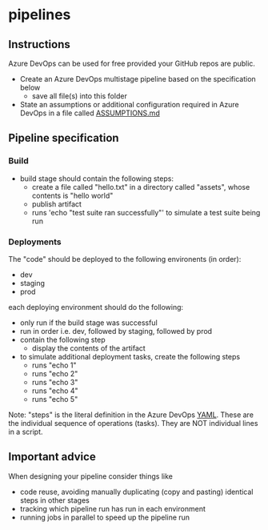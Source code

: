 # pipelines

## Instructions

Azure DevOps can be used for free provided your GitHub repos are public.

- Create an Azure DevOps multistage pipeline based on the specification below
    - save all file(s) into this folder
- State an assumptions or additional configuration required in Azure DevOps in a file called [ASSUMPTIONS.md](./ASSUMPTIONS.md)

## Pipeline specification

### Build

- build stage should contain the following steps:
    - create a file called "hello.txt" in a directory called "assets", whose contents is "hello world"
    - publish artifact
    - runs 'echo "test suite ran successfully"' to simulate a test suite being run

### Deployments

The "code" should be deployed to the following environents (in order):

- dev
- staging
- prod

each deploying environment should do the following:
- only run if the build stage was successful
- run in order i.e. dev, followed by staging, followed by prod
- contain the following step
    - display the contents of the artifact
- to simulate additional deployment tasks, create the following steps
    - runs "echo 1"
    - runs "echo 2"
    - runs "echo 3"
    - runs "echo 4"
    - runs "echo 5"

Note: "steps" is the literal definition in the Azure DevOps [YAML](https://docs.microsoft.com/en-us/azure/devops/pipelines/yaml-schema/steps?view=azure-pipelines). These are the individual sequence of operations (tasks). They are NOT individual lines in a script.


## Important advice

When designing your pipeline consider things like 

- code reuse, avoiding manually duplicating (copy and pasting) identical steps in other stages
- tracking which pipeline run has run in each environment
- running jobs in parallel to speed up the pipeline run

